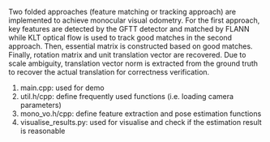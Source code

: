 Two folded approaches (feature matching or tracking approach) are implemented to achieve monocular visual odometry. For the first approach, key features are detected by the GFTT detector and matched by FLANN while KLT optical flow is used to track good matches in the second approach. Then, essential matrix is constructed based on good matches. Finally, rotation matrix and unit translation vector are recovered. Due to scale ambiguity, translation vector norm is extracted from the ground truth to recover the actual translation for correctness verification.

1. main.cpp: used for demo
2. util.h/cpp: define frequently used functions (i.e. loading camera parameters)
3. mono_vo.h/cpp: define feature extraction and pose estimation functions
4. visualise_results.py: used for visualise and check if the estimation result is reasonable

